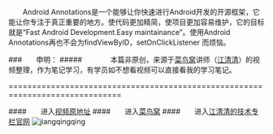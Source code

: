 　　Android Annotations是一个能够让你快速进行Android开发的开源框架，它能让你专注于真正重要的地方。使代码更加精简，使项目更加容易维护，它的目标就是“Fast Android Development.Easy maintainance”。使用Android Annotations再也不会为findViewByID，setOnClickListener 而烦恼。  
  
###　　申明：
#####　　　　本篇非原创，来源于[菜鸟窝](http://www.cniao5.com/)讲师（[江清清](http://www.lcode.org/)）的视频整理，作为笔记学习，有学员如不想看视频可以直接看我的学习笔记。

==============================================================================

####　　进入[视频原地址](http://www.cniao5.com/course/10074)
####　　进入[菜鸟窝](http://www.cniao5.com/)
####　　进入[江清清的技术专栏官网](http://www.lcode.org/)
![jiangqingqing](http://lookcode-wordpress.stor.sinaapp.com/uploads/2016/01/qrcode_for_gh_c6208faa1f42_430.jpg "微信订阅号:codedev123")
